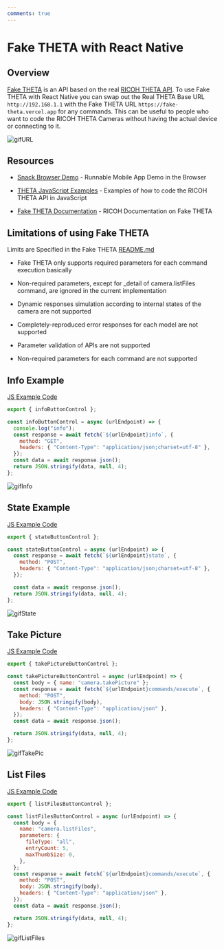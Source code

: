 ```yaml
---
comments: true
---
```


# Fake THETA with React Native

## Overview

[Fake THETA](https://github.com/ricohapi/fake-theta) is an API based on the real
[RICOH THETA API](https://github.com/ricohapi/theta-api-specs/tree/main/theta-web-api-v2.1).
To use Fake THETA with React Native you can swap out the Real THETA Base URL `http://192.168.1.1` with the Fake THETA URL `https://fake-theta.vercel.app` for any commands. This can be useful to people who want to code the RICOH THETA Cameras without having the actual device or connecting to it.

![gifURL](../images/fake_theta/react_native/url.gif)

## Resources

- [Snack Browser Demo](https://snack.expo.dev/@airtechwick/github.com-airtechwick-theta-j-demo-start-erik?platform=android) - Runnable Mobile App Demo in the Browser

- [THETA JavaScript Examples](https://github.com/theta360developers/theta-javascript/tree/main/fake-theta) - Examples of how to code the RICOH THETA API in JavaScript

- [Fake THETA Documentation](https://github.com/ricohapi/fake-theta) - RICOH Documentation on Fake THETA

## Limitations of using Fake THETA

Limits are Specified in the Fake THETA [README.md](https://github.com/ricohapi/fake-theta/blob/main/README.md)

- Fake THETA only supports required parameters for each command execution basically

- Non-required parameters, except for \_detail of camera.listFiles command, are ignored in the current implementation

- Dynamic responses simulation according to internal states of the camera are not supported

- Completely-reproduced error responses for each model are not supported

- Parameter validation of APIs are not supported

- Non-required parameters for each command are not supported

## Info Example

[JS Example Code](https://github.com/theta360developers/theta-javascript/blob/main/fake-theta/protocols/info.js)

```javascript
export { infoButtonControl };

const infoButtonControl = async (urlEndpoint) => {
  console.log("info");
  const response = await fetch(`${urlEndpoint}info`, {
    method: "GET",
    headers: { "Content-Type": "application/json;charset=utf-8" },
  });
  const data = await response.json();
  return JSON.stringify(data, null, 4);
};
```

![gifInfo](../images/fake_theta/react_native/info.gif)

## State Example

[JS Example Code](https://github.com/theta360developers/theta-javascript/blob/main/fake-theta/protocols/state.js)

```javascript
export { stateButtonControl };

const stateButtonControl = async (urlEndpoint) => {
  const response = await fetch(`${urlEndpoint}state`, {
    method: "POST",
    headers: { "Content-Type": "application/json;charset=utf-8" },
  });

  const data = await response.json();
  return JSON.stringify(data, null, 4);
};
```

![gifState](../images/fake_theta/react_native/state.gif)

## Take Picture

[JS Example Code](https://github.com/theta360developers/theta-javascript/blob/main/fake-theta/commands/takePicture.js)

```javascript
export { takePictureButtonControl };

const takePictureButtonControl = async (urlEndpoint) => {
  const body = { name: "camera.takePicture" };
  const response = await fetch(`${urlEndpoint}commands/execute`, {
    method: "POST",
    body: JSON.stringify(body),
    headers: { "Content-Type": "application/json" },
  });
  const data = await response.json();

  return JSON.stringify(data, null, 4);
};
```

![gifTakePic](../images/fake_theta/react_native/takepic.gif)

## List Files

[JS Example Code](https://github.com/theta360developers/theta-javascript/blob/main/fake-theta/commands/listFiles.js)

```javascript
export { listFilesButtonControl };

const listFilesButtonControl = async (urlEndpoint) => {
  const body = {
    name: "camera.listFiles",
    parameters: {
      fileType: "all",
      entryCount: 5,
      maxThumbSize: 0,
    },
  };
  const response = await fetch(`${urlEndpoint}commands/execute`, {
    method: "POST",
    body: JSON.stringify(body),
    headers: { "Content-Type": "application/json" },
  });
  const data = await response.json();

  return JSON.stringify(data, null, 4);
};
```

![gifListFiles](../images/fake_theta/react_native/listfiles.gif)

